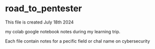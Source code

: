 # road_to_pentester

This file is created July 18th 2024

my colab google notebook notes during my learning trip. 

Each file contain notes for a pecific field or chal name on cybersecurity
